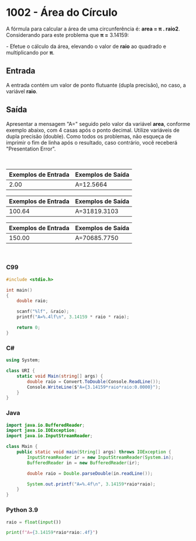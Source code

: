 # 1002 - Área do Círculo

A fórmula para calcular a área de uma circunferência é: **area = π . raio2**. Considerando para este problema que **π =** 3.14159:

\- Efetue o cálculo da área, elevando o valor de **raio** ao quadrado e multiplicando por **π**.

## Entrada

A entrada contém um valor de ponto flutuante (dupla precisão), no caso, a variável **raio**.

## Saída

Apresentar a mensagem "A=" seguido pelo valor da variável **area**, conforme exemplo abaixo, com 4 casas após o ponto decimal. Utilize variáveis de dupla precisão (double). Como todos os problemas, não esqueça de imprimir o fim de linha após o resultado, caso contrário, você receberá "Presentation Error".

&nbsp;

| Exemplos de Entrada | Exemplos de Saída |
| ------------------- | ----------------- |
| 2.00                | A=12.5664         |

| Exemplos de Entrada | Exemplos de Saída |
| ------------------- | ----------------- |
| 100.64              | A=31819.3103      |

| Exemplos de Entrada | Exemplos de Saída |
| ------------------- | ----------------- |
| 150.00              | A=70685.7750      |

&nbsp;

### C99

```c
#include <stdio.h>

int main()
{
    double raio;

    scanf("%lf", &raio);
    printf("A=%.4lf\n", 3.14159 * raio * raio);

    return 0;
}
```

### C#

```cs
using System;

class URI {
    static void Main(string[] args) {
        double raio = Convert.ToDouble(Console.ReadLine());
        Console.WriteLine($"A={3.14159*raio*raio:0.0000}");
    }
}
```

### Java

```java
import java.io.BufferedReader;
import java.io.IOException;
import java.io.InputStreamReader;

class Main {
    public static void main(String[] args) throws IOException {
        InputStreamReader ir = new InputStreamReader(System.in);
        BufferedReader in = new BufferedReader(ir);

        double raio = Double.parseDouble(in.readLine());

        System.out.printf("A=%.4f\n", 3.14159*raio*raio);
    }
}

```

### Python 3.9

```python
raio = float(input())

print(f"A={3.14159*raio*raio:.4f}")
```
